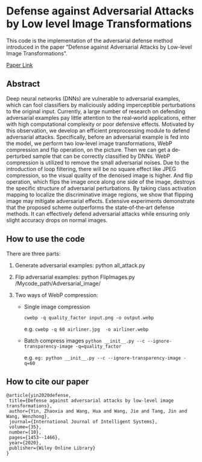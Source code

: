 # Defense against Adversarial Attacks by Low level Image Transformations

This code is the implementation of the adversarial defense method introduced in the paper "Defense against Adversarial Attacks by Low-level Image Transformations".

[Paper Link](https://onlinelibrary.wiley.com/doi/abs/10.1002/int.22258)

## Abstract

Deep neural networks (DNNs) are vulnerable to adversarial examples, which can fool classifiers by maliciously adding imperceptible perturbations to the original input. Currently, a large number of research on defending adversarial examples pay little attention to the real‐world applications, either with high computational complexity or poor defensive effects. Motivated by this observation, we develop an efficient preprocessing module to defend adversarial attacks. Specifically, before an adversarial example is fed into the model, we perform two low‐level image transformations, WebP compression and flip operation, on the picture. Then we can get a de‐perturbed sample that can be correctly classified by DNNs. WebP compression is utilized to remove the small adversarial noises. Due to the introduction of loop filtering, there will be no square effect like JPEG compression, so the visual quality of the denoised image is higher. And flip operation, which flips the image once along one side of the image, destroys the specific structure of adversarial perturbations. By taking class activation mapping to localize the discriminative image regions, we show that flipping image may mitigate adversarial effects. Extensive experiments demonstrate that the proposed scheme outperforms the state‐of‐the‐art defense methods. It can effectively defend adversarial attacks while ensuring only slight accuracy drops on normal images.

## How to use the code

There are three parts:

1. Generate adversarial examples:
   python all_attack.py

2. Flip adversarial examples:
   python FlipImages.py /Mycode_path/Adversarial_image/

3. Two ways of WebP compression:

   - Single image compression

     `cwebp -q quality_factor input.png -o output.webp`

     e.g. `cwebp -q 60 airliner.jpg  -o airliner.webp`

   - Batch compress images
     `python __init__.py --c --ignore-transparency-image -q=quality_factor `

     e.g. `eg: python __init__.py --c --ignore-transparency-image -q=60`

## How to cite our paper

    @article{yin2020defense,
     title={Defense against adversarial attacks by low-level image transformations}, 
     author={Yin, Zhaoxia and Wang, Hua and Wang, Jie and Tang, Jin and Wang, Wenzhong}, 
     journal={International Journal of Intelligent Systems}, 
     volume={35}, 
     number={10},
     pages={1453--1466}, 
     year={2020}, 
     publisher={Wiley Online Library}
    }

   

   

